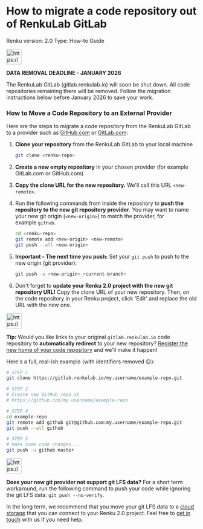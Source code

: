 # How to migrate a code repository out of RenkuLab GitLab

Renku version: 2.0
Type: How-to Guide

<aside>
<img src="https://www.notion.so/icons/new-alert_red.svg" alt="https://www.notion.so/icons/new-alert_red.svg" width="40px" />

**DATA REMOVAL DEADLINE - JANUARY 2026**

The RenkuLab GitLab (gitlab.renkulab.io) will soon be shut down. All code repositories remaining there will be removed. Follow the migration instructions below before January 2026 to save your work. 

</aside>

### How to Move a Code Repository to an External Provider

Here are the steps to migrate a code repository from the RenkuLab GitLab to a provider such as [GitHub.com](https://github.com/) or [GitLab.com](https://gitlab.com/):

1. **Clone your repository** from the RenkuLab GitLab to your local machine
    
    ```bash
    git clone <renku-repo>
    
    ```
    
2. **Create a new empty repository** in your chosen provider (for example GitLab.com or GitHub.com)
3. **Copy the clone URL for the new repository.** We'll call this URL `<new-remote>`.
4. Run the following commands from inside the repository to **push the repository to the new git repository provider**. You may want to name your new git origin (`<new-origin>`) to match the provider, for example `github`.
    
    ```bash
    cd <renku-repo>
    git remote add <new-origin> <new-remote>
    git push --all <new-origin>
    
    ```
    
5. **Important - The next time you push:** Set your `git push` to push to the new origin (git provider):
    
    ```bash
    git push -u <new-origin> <current-branch>
    
    ```
    
6. Don't forget to **update your Renku 2.0 project with the new git repository URL!** Copy the clone URL of your new repository. Then, on the code repository in your Renku project, click 'Edit' and replace the old URL with the new one.

<aside>
<img src="https://www.notion.so/icons/light-bulb_yellow.svg" alt="https://www.notion.so/icons/light-bulb_yellow.svg" width="40px" />

**Tip:** Would you like links to your original `gitlab.renkulab.io` code repository to **automatically redirect** to your new repository? [Register the new home of your code repository](https://www.notion.so/2540df2efafc80a2bee5f1b7d247c28e?pvs=21) and we'll make it happen!

</aside>

Here's a full, real-ish example (with identifiers removed 😉):

```bash
# STEP 1
git clone https://gitlab.renkulab.io/my.username/example-repo.git

# STEP 2
# Create new GitHub repo at
# https://github.com/my.username/example-repo

# STEP 4
cd example-repo
git remote add github git@github.com:my.username/example-repo.git
git push --all github

# STEP 5
# make some code changes...
git push -u github master

```

<aside>
<img src="https://www.notion.so/icons/light-bulb_yellow.svg" alt="https://www.notion.so/icons/light-bulb_yellow.svg" width="40px" />

**Does your new git provider not support git LFS data?** For a short term workaround, run the following command to push your code while ignoring the git LFS data: `git push --no-verify`.

In the long term, we recommend that you move your git LFS data to a [cloud storage](Data%20connector%203ae1e46fdb094cc48516a104457e5633.md) that you can connect to your Renku 2.0 project. Feel free to [get in touch](mailto:hello@renku.io) with us if you need help.

</aside>